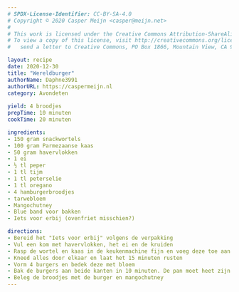 ```yaml
---
# SPDX-License-Identifier: CC-BY-SA-4.0
# Copyright © 2020 Casper Meijn <casper@meijn.net>
# 
# This work is licensed under the Creative Commons Attribution-ShareAlike 4.0 International License.
# To view a copy of this license, visit http://creativecommons.org/licenses/by-sa/4.0/ or
#   send a letter to Creative Commons, PO Box 1866, Mountain View, CA 94042, USA.

layout: recipe
date: 2020-12-30
title: "Wereldburger"
authorName: Daphne3991
authorURL: https://caspermeijn.nl
category: Avondeten
  
yield: 4 broodjes
prepTime: 10 minuten
cookTime: 20 minuten

ingredients:
- 150 gram snackwortels
- 100 gram Parmezaanse kaas
- 50 gram havervlokken
- 1 ei
- ½ tl peper
- 1 tl tijm
- 1 tl peterselie
- 1 tl oregano
- 4 hamburgerbroodjes
- tarwebloem
- Mangochutney
- Blue band voor bakken
- Iets voor erbij (ovenfriet misschien?)

directions:
- Bereid het "Iets voor erbij" volgens de verpakking
- Vul een kom met havervlokken, het ei en de kruiden
- Rasp de wortel en kaas in de keukenmachine fijn en voeg deze toe aan de kom
- Kneed alles door elkaar en laat het 15 minuten rusten
- Vorm 4 burgers en bedek deze met bloem
- Bak de burgers aan beide kanten in 10 minuten. De pan moet heet zijn en de burgers moeten bruin en knapperig worden.
- Beleg de broodjes met de burger en mangochutney  
---
```

